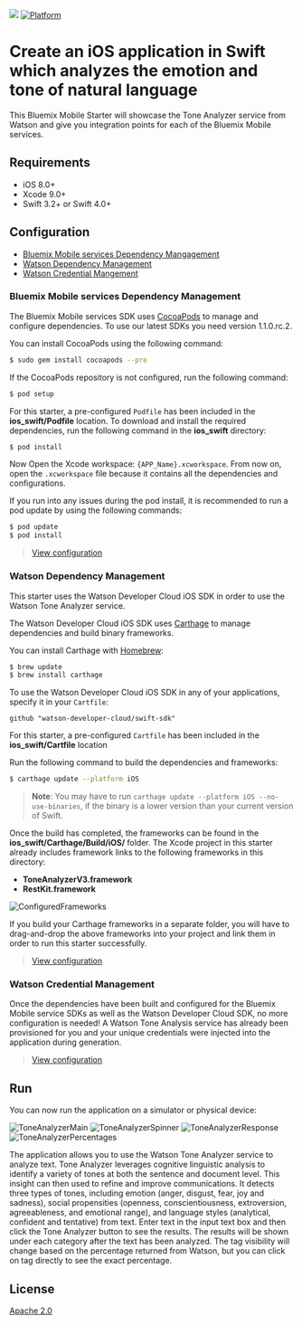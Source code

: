 [![](https://img.shields.io/badge/bluemix-powered-blue.svg)](https://bluemix.net)
[![Platform](https://img.shields.io/badge/platform-ios_swift-lightgrey.svg?style=flat)](https://developer.apple.com/swift/)

# Create an iOS application in Swift which analyzes the emotion and tone of natural language

This Bluemix Mobile Starter will showcase the Tone Analyzer service from Watson and give you integration points for each of the Bluemix Mobile services.

## Requirements

* iOS 8.0+
* Xcode 9.0+
* Swift 3.2+ or Swift 4.0+

## Configuration

* [Bluemix Mobile services Dependency Mangagement](#bluemix-mobile-services-dependency-management)
* [Watson Dependency Management](#watson-dependency-management)
* [Watson Credential Mangement](#watson-credential-management)

### Bluemix Mobile services Dependency Management

The Bluemix Mobile services SDK uses [CocoaPods](https://cocoapods.org/) to manage and configure dependencies. To use our latest SDKs you need version 1.1.0.rc.2.

You can install CocoaPods using the following command:

```bash
$ sudo gem install cocoapods --pre
```

If the CocoaPods repository is not configured, run the following command:

```bash
$ pod setup
```

For this starter, a pre-configured `Podfile` has been included in the **ios_swift/Podfile** location. To download and install the required dependencies, run the following command in the **ios_swift** directory:

```bash
$ pod install
```
Now Open the Xcode workspace: `{APP_Name}.xcworkspace`. From now on, open the `.xcworkspace` file because it contains all the dependencies and configurations.

If you run into any issues during the pod install, it is recommended to run a pod update by using the following commands:

```bash
$ pod update
$ pod install
```

> [View configuration](#configuration)

### Watson Dependency Management

This starter uses the Watson Developer Cloud iOS SDK in order to use the Watson Tone Analyzer service.

The Watson Developer Cloud iOS SDK uses [Carthage](https://github.com/Carthage/Carthage) to manage dependencies and build binary frameworks.

You can install Carthage with [Homebrew](http://brew.sh/):

```bash
$ brew update
$ brew install carthage
```

To use the Watson Developer Cloud iOS SDK in any of your applications, specify it in your `Cartfile`:

```
github "watson-developer-cloud/swift-sdk"
```

For this starter, a pre-configured `Cartfile` has been included in the **ios_swift/Cartfile** location

Run the following command to build the dependencies and frameworks:

```bash
$ carthage update --platform iOS
```

> **Note**: You may have to run `carthage update --platform iOS --no-use-binaries`, if the binary is a lower version than your current version of Swift.

Once the build has completed, the frameworks can be found in the **ios_swift/Carthage/Build/iOS/** folder. The Xcode project in this starter already includes framework links to the following frameworks in this directory:

* **ToneAnalyzerV3.framework**
* **RestKit.framework**

![ConfiguredFrameworks](README_Images/ConfiguredFrameworks.png)

If you build your Carthage frameworks in a separate folder, you will have to drag-and-drop the above frameworks into your project and link them in order to run this starter successfully.

> [View configuration](#configuration)

### Watson Credential Management

Once the dependencies have been built and configured for the Bluemix Mobile service SDKs as well as the Watson Developer Cloud SDK, no more configuration is needed! A Watson Tone Analysis service has already been provisioned for you and your unique credentials were injected into the application during generation.

> [View configuration](#configuration)

## Run

You can now run the application on a simulator or physical device:

![ToneAnalyzerMain](README_Images/ToneAnalyzerMain.png)
![ToneAnalyzerSpinner](README_Images/ToneAnalyzerSpinner.png)
![ToneAnalyzerResponse](README_Images/ToneAnalyzerResponse.png)
![ToneAnalyzerPercentages](README_Images/ToneAnalyzerPercentages.png)

The application allows you to use the Watson Tone Analyzer service to analyze text. Tone Analyzer leverages cognitive linguistic analysis to identify a variety of tones at both the sentence and document level. This insight can then used to refine and improve communications. It detects three types of tones, including emotion (anger, disgust, fear, joy and sadness), social propensities (openness, conscientiousness, extroversion, agreeableness, and emotional range), and language styles (analytical, confident and tentative) from text. Enter text in the input text box and then click the Tone Analyzer button to see the results. The results will be shown under each category after the text has been analyzed. The tag visibility will change based on the percentage returned from Watson, but you can click on tag directly to see the exact percentage.

## License

[Apache 2.0](LICENSE)
